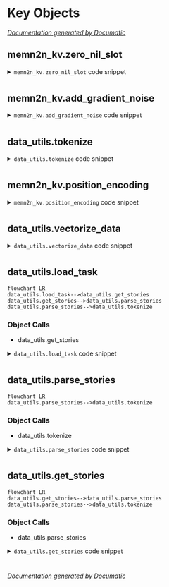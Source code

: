 # Key Objects

[_Documentation generated by Documatic_](https://www.documatic.com)

<!---Documatic-section-memn2n_kv.zero_nil_slot-start--->
## memn2n_kv.zero_nil_slot

<!---Documatic-section-zero_nil_slot-start--->
<!---Documatic-block-memn2n_kv.zero_nil_slot-start--->
<details>
	<summary><code>memn2n_kv.zero_nil_slot</code> code snippet</summary>

```python
def zero_nil_slot(t, name=None):
    with tf.name_scope(name, 'zero_nil_slot', [t]) as name:
        t = tf.convert_to_tensor(t, name='t')
        s = tf.shape(t)[1]
        z = tf.zeros(tf.pack([1, s]))
        return tf.concat([z, tf.slice(t, [1, 0], [-1, -1])], 0, name=name)
```
</details>
<!---Documatic-block-memn2n_kv.zero_nil_slot-end--->
<!---Documatic-section-zero_nil_slot-end--->

# #
<!---Documatic-section-memn2n_kv.zero_nil_slot-end--->

<!---Documatic-section-memn2n_kv.add_gradient_noise-start--->
## memn2n_kv.add_gradient_noise

<!---Documatic-section-add_gradient_noise-start--->
<!---Documatic-block-memn2n_kv.add_gradient_noise-start--->
<details>
	<summary><code>memn2n_kv.add_gradient_noise</code> code snippet</summary>

```python
def add_gradient_noise(t, stddev=0.001, name=None):
    with tf.name_scope(name, 'add_gradient_noise', [t, stddev]) as name:
        t = tf.convert_to_tensor(t, name='t')
        gn = tf.random_normal(tf.shape(t), stddev=stddev)
        return tf.add(t, gn, name=name)
```
</details>
<!---Documatic-block-memn2n_kv.add_gradient_noise-end--->
<!---Documatic-section-add_gradient_noise-end--->

# #
<!---Documatic-section-memn2n_kv.add_gradient_noise-end--->

<!---Documatic-section-data_utils.tokenize-start--->
## data_utils.tokenize

<!---Documatic-section-tokenize-start--->
<!---Documatic-block-data_utils.tokenize-start--->
<details>
	<summary><code>data_utils.tokenize</code> code snippet</summary>

```python
def tokenize(sent):
    return [x.strip() for x in re.split('(\\W+)?', sent) if x.strip()]
```
</details>
<!---Documatic-block-data_utils.tokenize-end--->
<!---Documatic-section-tokenize-end--->

# #
<!---Documatic-section-data_utils.tokenize-end--->

<!---Documatic-section-memn2n_kv.position_encoding-start--->
## memn2n_kv.position_encoding

<!---Documatic-section-position_encoding-start--->
<!---Documatic-block-memn2n_kv.position_encoding-start--->
<details>
	<summary><code>memn2n_kv.position_encoding</code> code snippet</summary>

```python
def position_encoding(sentence_size, embedding_size):
    encoding = np.ones((embedding_size, sentence_size), dtype=np.float32)
    ls = sentence_size + 1
    le = embedding_size + 1
    for i in range(1, le):
        for j in range(1, ls):
            encoding[i - 1, j - 1] = (i - (le - 1) / 2) * (j - (ls - 1) / 2)
    encoding = 1 + 4 * encoding / embedding_size / sentence_size
    return np.transpose(encoding)
```
</details>
<!---Documatic-block-memn2n_kv.position_encoding-end--->
<!---Documatic-section-position_encoding-end--->

# #
<!---Documatic-section-memn2n_kv.position_encoding-end--->

<!---Documatic-section-data_utils.vectorize_data-start--->
## data_utils.vectorize_data

<!---Documatic-section-vectorize_data-start--->
<!---Documatic-block-data_utils.vectorize_data-start--->
<details>
	<summary><code>data_utils.vectorize_data</code> code snippet</summary>

```python
def vectorize_data(data, word_idx, sentence_size, memory_size):
    S = []
    Q = []
    A = []
    for (story, query, answer) in data:
        ss = []
        for (i, sentence) in enumerate(story, 1):
            ls = max(0, sentence_size - len(sentence))
            ss.append([word_idx[w] for w in sentence] + [0] * ls)
        ss = ss[::-1][:memory_size]
        lm = max(0, memory_size - len(ss))
        for _ in range(lm):
            ss.append([0] * sentence_size)
        lq = max(0, sentence_size - len(query))
        q = [word_idx[w] for w in query] + [0] * lq
        y = np.zeros(len(word_idx) + 1)
        for a in answer:
            y[word_idx[a]] = 1
        S.append(ss)
        Q.append(q)
        A.append(y)
    return (np.array(S), np.array(Q), np.array(A))
```
</details>
<!---Documatic-block-data_utils.vectorize_data-end--->
<!---Documatic-section-vectorize_data-end--->

# #
<!---Documatic-section-data_utils.vectorize_data-end--->

<!---Documatic-section-data_utils.load_task-start--->
## data_utils.load_task

<!---Documatic-section-load_task-start--->
```mermaid
flowchart LR
data_utils.load_task-->data_utils.get_stories
data_utils.get_stories-->data_utils.parse_stories
data_utils.parse_stories-->data_utils.tokenize
```

### Object Calls

* data_utils.get_stories

<!---Documatic-block-data_utils.load_task-start--->
<details>
	<summary><code>data_utils.load_task</code> code snippet</summary>

```python
def load_task(data_dir, task_id, only_supporting=False):
    assert task_id > 0 and task_id < 21
    files = os.listdir(data_dir)
    files = [os.path.join(data_dir, f) for f in files]
    s = 'qa{}_'.format(task_id)
    train_file = [f for f in files if s in f and 'train' in f][0]
    test_file = [f for f in files if s in f and 'test' in f][0]
    train_data = get_stories(train_file, only_supporting)
    test_data = get_stories(test_file, only_supporting)
    return (train_data, test_data)
```
</details>
<!---Documatic-block-data_utils.load_task-end--->
<!---Documatic-section-load_task-end--->

# #
<!---Documatic-section-data_utils.load_task-end--->

<!---Documatic-section-data_utils.parse_stories-start--->
## data_utils.parse_stories

<!---Documatic-section-parse_stories-start--->
```mermaid
flowchart LR
data_utils.parse_stories-->data_utils.tokenize
```

### Object Calls

* data_utils.tokenize

<!---Documatic-block-data_utils.parse_stories-start--->
<details>
	<summary><code>data_utils.parse_stories</code> code snippet</summary>

```python
def parse_stories(lines, only_supporting=False):
    data = []
    story = []
    for line in lines:
        line = str.lower(line)
        (nid, line) = line.split(' ', 1)
        nid = int(nid)
        if nid == 1:
            story = []
        if '\t' in line:
            (q, a, supporting) = line.split('\t')
            q = tokenize(q)
            a = [a]
            substory = None
            if q[-1] == '?':
                q = q[:-1]
            if only_supporting:
                supporting = map(int, supporting.split())
                substory = [story[i - 1] for i in supporting]
            else:
                substory = [x for x in story if x]
            data.append((substory, q, a))
            story.append('')
        else:
            sent = tokenize(line)
            if sent[-1] == '.':
                sent = sent[:-1]
            story.append(sent)
    return data
```
</details>
<!---Documatic-block-data_utils.parse_stories-end--->
<!---Documatic-section-parse_stories-end--->

# #
<!---Documatic-section-data_utils.parse_stories-end--->

<!---Documatic-section-data_utils.get_stories-start--->
## data_utils.get_stories

<!---Documatic-section-get_stories-start--->
```mermaid
flowchart LR
data_utils.get_stories-->data_utils.parse_stories
data_utils.parse_stories-->data_utils.tokenize
```

### Object Calls

* data_utils.parse_stories

<!---Documatic-block-data_utils.get_stories-start--->
<details>
	<summary><code>data_utils.get_stories</code> code snippet</summary>

```python
def get_stories(f, only_supporting=False):
    with open(f) as f:
        return parse_stories(f.readlines(), only_supporting=only_supporting)
```
</details>
<!---Documatic-block-data_utils.get_stories-end--->
<!---Documatic-section-get_stories-end--->

# #
<!---Documatic-section-data_utils.get_stories-end--->

[_Documentation generated by Documatic_](https://www.documatic.com)